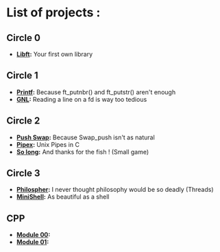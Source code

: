 # List of projects : 

## Circle 0
- **[Libft](https://github.com/tazerotu/42-School/tree/main/Cursus/Cercle-0/libft):** Your first own library

## Circle 1
- **[Printf](https://github.com/tazerotu/42-School/tree/main/Cursus/Cercle-1/ft_printf):** Because ft_putnbr() and ft_putstr() aren't enough
- **[GNL](https://github.com/tazerotu/42-School/tree/main/Cursus/Cercle-1/gnl):** Reading a line on a fd is way too tedious

## Circle 2
- **[Push Swap](https://github.com/tazerotu/42-School/tree/main/Cursus/Cercle-2/Push-Swap):** Because Swap_push isn't as natural
- **[Pipex](https://github.com/tazerotu/42-School/tree/main/Cursus/Cercle-2/Pipex):** Unix Pipes in C
- **[So long](https://github.com/tazerotu/42-School/tree/main/Cursus/Cercle-2/So_long):** And thanks for the fish ! (Small game)

## Circle 3
- **[Philospher](https://github.com/tazerotu/42-School/tree/main/Cursus/Cercle-2/So_long):** I never thought philosophy would be so deadly (Threads)
- **[MiniShell](https://github.com/tazerotu/42-School/tree/main/Cursus/Cercle-2/So_long):** As beautiful as a shell

## CPP
- **[Module 00](https://github.com/tazerotu/42-School/tree/main/Cursus/CPP/CPP_Module_00):**
- **[Module 01](https://github.com/tazerotu/42-School/tree/main/Cursus/CPP/CPP_Module_01):**